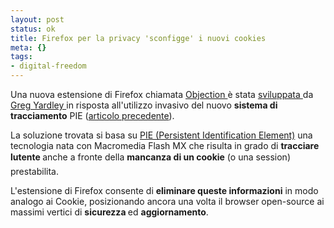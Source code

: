 ```yaml
--- 
layout: post
status: ok
title: Firefox per la privacy 'sconfigge' i nuovi cookies
meta: {}
tags: 
- digital-freedom
---
```

Una nuova estensione di Firefox chiamata <a href="http://www.yardley.ca/objection/">Objection </a> è stata <a href="http://www.yardley.ca/blog/index.php/archives/2005/04/10/objection-01-a-firefox-extension-for-deleting-local-shared-objects/">sviluppata </a>da <a href="http://www.yardley.ca/blog/">Greg Yardley </a>in risposta all'utilizzo invasivo del nuovo <strong>sistema di tracciamento</strong> PIE (<a href="http://www.accesseo.com/2005/04/04/una-nuova-tecnologia-per-tracciare-i-visitatori-2/">articolo precedente</a>).

La soluzione trovata si basa su <a href="http://www.internetweek.com/showArticle.jhtml?articleID=160400749">PIE (Persistent Identification Element)</a> una tecnologia nata con Macromedia Flash MX che risulta in grado di <strong>tracciare lutente </strong> anche a fronte della <strong>mancanza di un cookie</strong> (o una session) prestabilita.

L'estensione di Firefox consente di <strong>eliminare queste informazioni</strong> in modo analogo ai Cookie, posizionando ancora una volta il browser open-source ai massimi vertici di <strong>sicurezza </strong>ed <strong>aggiornamento</strong>.


